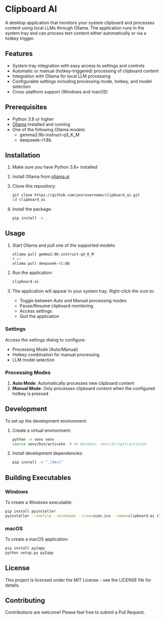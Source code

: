 # Clipboard AI

A desktop application that monitors your system clipboard and processes content using local LLMs through Ollama. The application runs in the system tray and can process text content either automatically or via a hotkey trigger.

## Features

- System tray integration with easy access to settings and controls
- Automatic or manual (hotkey-triggered) processing of clipboard content
- Integration with Ollama for local LLM processing
- Configurable settings including processing mode, hotkey, and model selection
- Cross-platform support (Windows and macOS)

## Prerequisites

- Python 3.8 or higher
- [Ollama](https://ollama.ai/) installed and running
- One of the following Ollama models:
  - gemma2:9b-instruct-q3_K_M
  - deepseek-r1:8b

## Installation

1. Make sure you have Python 3.8+ installed
2. Install Ollama from [ollama.ai](https://ollama.ai)
3. Clone this repository:
   ```bash
   git clone https://github.com/yourusername/clipboard_ai.git
   cd clipboard_ai
   ```

4. Install the package:
   ```bash
   pip install -e .
   ```

## Usage

1. Start Ollama and pull one of the supported models:
   ```bash
   ollama pull gemma2:9b-instruct-q3_K_M
   # or
   ollama pull deepseek-r1:8b
   ```

2. Run the application:
   ```bash
   clipboard-ai
   ```

3. The application will appear in your system tray. Right-click the icon to:
   - Toggle between Auto and Manual processing modes
   - Pause/Resume clipboard monitoring
   - Access settings
   - Quit the application

### Settings

Access the settings dialog to configure:
- Processing Mode (Auto/Manual)
- Hotkey combination for manual processing
- LLM model selection

### Processing Modes

1. **Auto Mode**: Automatically processes new clipboard content
2. **Manual Mode**: Only processes clipboard content when the configured hotkey is pressed

## Development

To set up the development environment:

1. Create a virtual environment:
   ```bash
   python -m venv venv
   source venv/bin/activate  # On Windows: venv\Scripts\activate
   ```

2. Install development dependencies:
   ```bash
   pip install -e ".[dev]"
   ```

## Building Executables

### Windows

To create a Windows executable:

```bash
pip install pyinstaller
pyinstaller --onefile --windowed --icon=icon.ico --name=clipboard-ai clipboard_ai/main.py
```

### macOS

To create a macOS application:

```bash
pip install py2app
python setup.py py2app
```

## License

This project is licensed under the MIT License - see the LICENSE file for details.

## Contributing

Contributions are welcome! Please feel free to submit a Pull Request.
